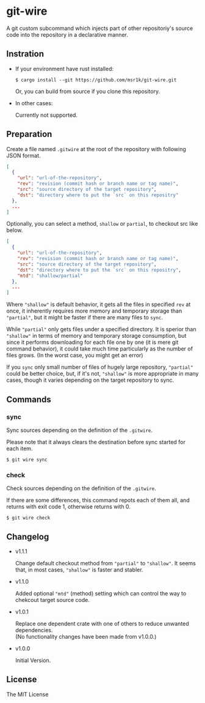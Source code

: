 git-wire
========

A git custom subcommand
which injects part of other repositoriy's source code
into the repository in a declarative manner.

Instration
----------

- If your environment have rust installed:

    ```
    $ cargo install --git https://github.com/msr1k/git-wire.git
    ```

    Or, you can build from source if you clone this repository.

- In other cases:

    Currently not supported.


Preparation
-----------

Create a file named `.gitwire` at the root of the repository with following JSON format.

```json
[
  {
    "url": "url-of-the-repository",
    "rev": "revision (commit hash or branch name or tag name)",
    "src": "source directory of the target repository",
    "dst": "directory where to put the `src` on this repositry"
  },
  ...
]
```

Optionally, you can select a method, `shallow` or `partial`, to checkout src like below.

```json
[
  {
    "url": "url-of-the-repository",
    "rev": "revision (commit hash or branch name or tag name)",
    "src": "source directory of the target repository",
    "dst": "directory where to put the `src` on this repositry",
    "mtd": "shallow/partial"
  },
  ...
]
```

Where `"shallow"` is default behavior, it gets all the files in specified `rev` at once,
it inherently requires more memory and temporary storage than `"partial"`,
but it might be faster if there are many files to `sync`.

While `"partial"` only gets files under a specified directory.
It is sperior than `"shallow"` in terms of memory and temporary storage consumption,
but since it performs downloading for each file one by one (it is mere git command behavior),
it could take much time particularly as the number of files grows.
(In the worst case, you might get an error)

If you `sync` only small number of files of hugely large repository, `"partial"` could be better choice,
but, if it's not, `"shallow"` is more appropriate in many cases,
though it varies depending on the target repository to sync.

Commands
--------

### sync

Sync sources depending on the definition of the `.gitwire`.

Please note that it always clears the destination before sync started for each item.

    $ git wire sync

### check

Check sources depending on the definition of the `.gitwire`.

If there are some differences, this command repots each of them all,
and returns with exit code 1, otherwise returns with 0.

    $ git wire check

## Changelog

- v1.1.1

    Change default checkout method from `"partial"` to `"shallow"`.
    It seems that, in most cases, `"shallow"` is faster and stabler.

- v1.1.0

    Added optional `"mtd"` (method) setting which can control the way to chekcout target source code.

- v1.0.1

    Replace one dependent crate with one of others to reduce unwanted dependencies.  
    (No functionality changes have been made from v1.0.0.)

- v1.0.0

    Initial Version.

## License

The MIT License
